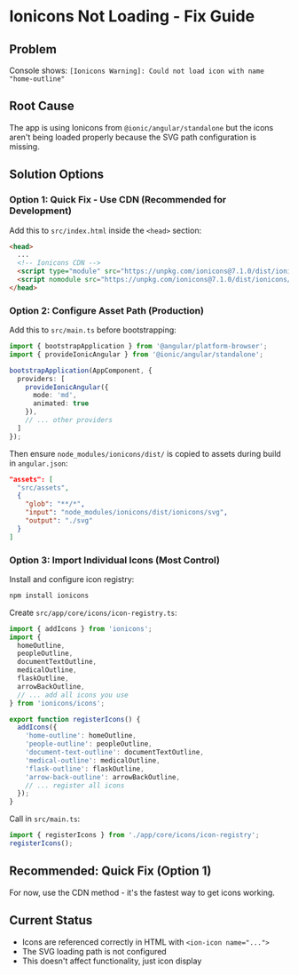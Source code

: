 # Ionicons Not Loading - Fix Guide

## Problem
Console shows: `[Ionicons Warning]: Could not load icon with name "home-outline"`

## Root Cause
The app is using Ionicons from `@ionic/angular/standalone` but the icons aren't being loaded properly because the SVG path configuration is missing.

## Solution Options

### Option 1: Quick Fix - Use CDN (Recommended for Development)
Add this to `src/index.html` inside the `<head>` section:

```html
<head>
  ...
  <!-- Ionicons CDN -->
  <script type="module" src="https://unpkg.com/ionicons@7.1.0/dist/ionicons/ionicons.esm.js"></script>
  <script nomodule src="https://unpkg.com/ionicons@7.1.0/dist/ionicons/ionicons.js"></script>
</head>
```

### Option 2: Configure Asset Path (Production)
Add this to `src/main.ts` before bootstrapping:

```typescript
import { bootstrapApplication } from '@angular/platform-browser';
import { provideIonicAngular } from '@ionic/angular/standalone';

bootstrapApplication(AppComponent, {
  providers: [
    provideIonicAngular({
      mode: 'md',
      animated: true
    }),
    // ... other providers
  ]
});
```

Then ensure `node_modules/ionicons/dist/` is copied to assets during build in `angular.json`:

```json
"assets": [
  "src/assets",
  {
    "glob": "**/*",
    "input": "node_modules/ionicons/dist/ionicons/svg",
    "output": "./svg"
  }
]
```

### Option 3: Import Individual Icons (Most Control)
Install and configure icon registry:

```bash
npm install ionicons
```

Create `src/app/core/icons/icon-registry.ts`:

```typescript
import { addIcons } from 'ionicons';
import {
  homeOutline,
  peopleOutline,
  documentTextOutline,
  medicalOutline,
  flaskOutline,
  arrowBackOutline,
  // ... add all icons you use
} from 'ionicons/icons';

export function registerIcons() {
  addIcons({
    'home-outline': homeOutline,
    'people-outline': peopleOutline,
    'document-text-outline': documentTextOutline,
    'medical-outline': medicalOutline,
    'flask-outline': flaskOutline,
    'arrow-back-outline': arrowBackOutline,
    // ... register all icons
  });
}
```

Call in `src/main.ts`:
```typescript
import { registerIcons } from './app/core/icons/icon-registry';
registerIcons();
```

## Recommended: Quick Fix (Option 1)
For now, use the CDN method - it's the fastest way to get icons working.

## Current Status
- Icons are referenced correctly in HTML with `<ion-icon name="...">`
- The SVG loading path is not configured
- This doesn't affect functionality, just icon display
